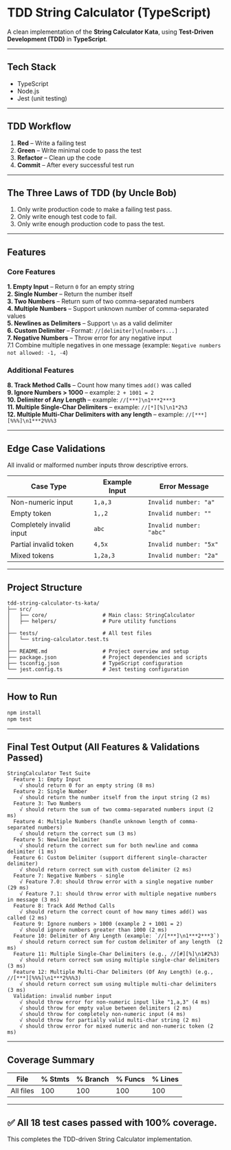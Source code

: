 # TDD String Calculator (TypeScript)

A clean implementation of the **String Calculator Kata**, using **Test-Driven Development (TDD)** in **TypeScript**.

---

## Tech Stack

- TypeScript  
- Node.js  
- Jest (unit testing)

---

## TDD Workflow

1. **Red** – Write a failing test  
2. **Green** – Write minimal code to pass the test  
3. **Refactor** – Clean up the code  
4. **Commit** – After every successful test run  

---

## The Three Laws of TDD (by Uncle Bob)

1. Only write production code to make a failing test pass.  
2. Only write enough test code to fail.  
3. Only write enough production code to pass the test.

---

## Features

### Core Features
 
**1. Empty Input** – Return `0` for an empty string  
**2. Single Number** – Return the number itself  
**3. Two Numbers** – Return sum of two comma-separated numbers  
**4. Multiple Numbers** – Support unknown number of comma-separated values  
**5. Newlines as Delimiters** – Support `\n` as a valid delimiter  
**6. Custom Delimiter** – Format: `//[delimiter]\n[numbers...]`  
**7. Negative Numbers** – Throw error for any negative input  
   7.1 Combine multiple negatives in one message (example: `Negative numbers not allowed: -1, -4`)

### Additional Features  
**8. Track Method Calls** – Count how many times `add()` was called  
**9. Ignore Numbers > 1000** – example: `2 + 1001 = 2`  
**10. Delimiter of Any Length** – example: `//[***]\n1***2***3`  
**11. Multiple Single-Char Delimiters** – example: `//[*][%]\n1*2%3`  
**12. Multiple Multi-Char Delimiters with any length** – example: `//[***][%%%]\n1***2%%%3`  


---
## Edge Case Validations

All invalid or malformed number inputs throw descriptive errors.

| Case Type                 | Example Input     | Error Message                |
|--------------------------|-------------------|------------------------------|
| Non-numeric input        | `1,a,3`           | `Invalid number: "a"`        |
| Empty token              | `1,,2`            | `Invalid number: ""`         |
| Completely invalid input | `abc`             | `Invalid number: "abc"`      |
| Partial invalid token    | `4,5x`            | `Invalid number: "5x"`       |
| Mixed tokens             | `1,2a,3`          | `Invalid number: "2a"`       |

---
## Project Structure

```
tdd-string-calculator-ts-kata/
├── src/
│   ├── core/                  # Main class: StringCalculator
│   ├── helpers/               # Pure utility functions 
│
├── tests/                     # All test files
│   └── string-calculator.test.ts
│
├── README.md                  # Project overview and setup
├── package.json               # Project dependencies and scripts
├── tsconfig.json              # TypeScript configuration
└── jest.config.ts             # Jest testing configuration

```
---

## How to Run

```bash
npm install
npm test
```

---





## Final Test Output (All Features & Validations Passed)


```
StringCalculator Test Suite
  Feature 1: Empty Input
    √ should return 0 for an empty string (8 ms)
  Feature 2: Single Number
    √ should return the number itself from the input string (2 ms)
  Feature 3: Two Numbers
    √ should return the sum of two comma-separated numbers input (2 ms)
  Feature 4: Multiple Numbers (handle unknown length of comma-separated numbers)
    √ should return the correct sum (3 ms)
  Feature 5: Newline Delimiter
    √ should return the correct sum for both newline and comma delimiter (1 ms)
  Feature 6: Custom Delimiter (support different single-character delimiter)
    √ should return correct sum with custom delimiter (2 ms)
  Feature 7: Negative Numbers - single
    √ Feature 7.0: should throw error with a single negative number (29 ms)
    √ Feature 7.1: should throw error with multiple negative numbers in message (3 ms)
  Feature 8: Track Add Method Calls
    √ should return the correct count of how many times add() was called (2 ms)
  Feature 9: Ignore numbers > 1000 (example 2 + 1001 = 2)
    √ should ignore numbers greater than 1000 (2 ms)
  Feature 10: Delimiter of Any Length (example: `//[***]\n1***2***3`)
    √ should return correct sum for custom delimiter of any length  (2 ms)
  Feature 11: Multiple Single-Char Delimiters (e.g., //[#][%]\n1#2%3)
    √ should return correct sum using multiple single-char delimiters (3 ms)
  Feature 12: Multiple Multi-Char Delimiters (Of Any Length) (e.g., //[***][%%%]\n1***2%%%3)
    √ should return correct sum using multiple multi-char delimiters (3 ms)
  Validation: invalid number input
    √ should throw error for non-numeric input like "1,a,3" (4 ms)
    √ should throw for empty value between delimiters (2 ms)
    √ should throw for completely non-numeric input (4 ms)
    √ should throw for partially valid multi-char string (2 ms)
    √ should throw error for mixed numeric and non-numeric token (2 ms)
```
---
## Coverage Summary

File                   | % Stmts | % Branch | % Funcs | % Lines
-----------------------|---------|----------|---------|---------
All files              |     100 |      100 |     100 |     100

---
## ✅ All 18 test cases passed with 100% coverage.  
This completes the TDD-driven String Calculator implementation.


